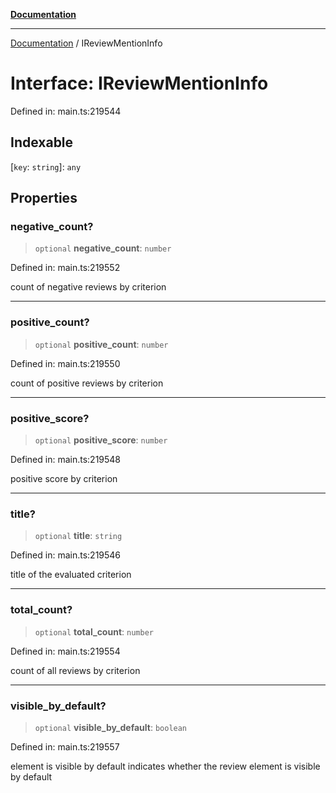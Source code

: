 [**Documentation**](../README.md)

***

[Documentation](../README.md) / IReviewMentionInfo

# Interface: IReviewMentionInfo

Defined in: main.ts:219544

## Indexable

\[`key`: `string`\]: `any`

## Properties

### negative\_count?

> `optional` **negative\_count**: `number`

Defined in: main.ts:219552

count of negative reviews by criterion

***

### positive\_count?

> `optional` **positive\_count**: `number`

Defined in: main.ts:219550

count of positive reviews by criterion

***

### positive\_score?

> `optional` **positive\_score**: `number`

Defined in: main.ts:219548

positive score by criterion

***

### title?

> `optional` **title**: `string`

Defined in: main.ts:219546

title of the evaluated criterion

***

### total\_count?

> `optional` **total\_count**: `number`

Defined in: main.ts:219554

count of all reviews by criterion

***

### visible\_by\_default?

> `optional` **visible\_by\_default**: `boolean`

Defined in: main.ts:219557

element is visible by default
indicates whether the review element is visible by default
